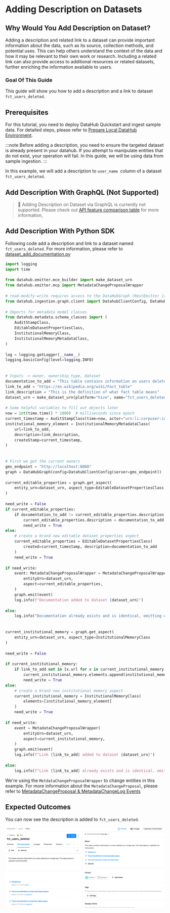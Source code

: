 # Adding Description on Datasets

## Why Would You Add Description on Dataset? 
Adding a description and related link to a dataset can provide important information about the data, such as its source, collection methods, and potential uses. This can help others understand the context of the data and how it may be relevant to their own work or research. Including a related link can also provide access to additional resources or related datasets, further enriching the information available to users.

### Goal Of This Guide
This guide will show you how to add a description and a link to dataset `fct_users_deleted`.


## Prerequisites
For this tutorial, you need to deploy DataHub Quickstart and ingest sample data. 
For detailed steps, please refer to [Prepare Local DataHub Environment](/docs/api/tutorials/references/prepare-datahub.md).

:::note
Before adding a description, you need to ensure the targeted dataset is already present in your datahub. 
If you attempt to manipulate entities that do not exist, your operation will fail. 
In this guide, we will be using data from sample ingestion.
:::

In this example, we will add a description to `user_name `column of a dataset `fct_users_deleted`.

## Add Description With GraphQL (Not Supported)
> 🚫 Adding Description on Dataset via GraphQL is currently not supported.
> Please check out [API feature comparison table](/docs/api/datahub-apis.md#datahub-api-comparison) for more information, 


## Add Description With Python SDK
Following code add a description and link to a dataset named `fct_users_deleted`.
For more information, please refer to [dataset_add_documentation.py](https://github.com/datahub-project/datahub/blob/master/metadata-ingestion/examples/library/dataset_add_documentation.py)

```python
import logging
import time

from datahub.emitter.mce_builder import make_dataset_urn
from datahub.emitter.mcp import MetadataChangeProposalWrapper

# read-modify-write requires access to the DataHubGraph (RestEmitter is not enough)
from datahub.ingestion.graph.client import DatahubClientConfig, DataHubGraph

# Imports for metadata model classes
from datahub.metadata.schema_classes import (
    AuditStampClass,
    EditableDatasetPropertiesClass,
    InstitutionalMemoryClass,
    InstitutionalMemoryMetadataClass,
)

log = logging.getLogger(__name__)
logging.basicConfig(level=logging.INFO)


# Inputs -> owner, ownership_type, dataset
documentation_to_add = "This table contains information on users deleted on a single day. This description is updated via PythonSDK."
link_to_add = "https://en.wikipedia.org/wiki/Fact_table"
link_description = "This is the definition of what fact table means"
dataset_urn = make_dataset_urn(platform="hive", name="fct_users_deleted", env="PROD")

# Some helpful variables to fill out objects later
now = int(time.time() * 1000)  # milliseconds since epoch
current_timestamp = AuditStampClass(time=now, actor="urn:li:corpuser:ingestion")
institutional_memory_element = InstitutionalMemoryMetadataClass(
    url=link_to_add,
    description=link_description,
    createStamp=current_timestamp,
)


# First we get the current owners
gms_endpoint = "http://localhost:8080"
graph = DataHubGraph(config=DatahubClientConfig(server=gms_endpoint))

current_editable_properties = graph.get_aspect(
    entity_urn=dataset_urn, aspect_type=EditableDatasetPropertiesClass
)

need_write = False
if current_editable_properties:
    if documentation_to_add != current_editable_properties.description:
        current_editable_properties.description = documentation_to_add
        need_write = True
else:
    # create a brand new editable dataset properties aspect
    current_editable_properties = EditableDatasetPropertiesClass(
        created=current_timestamp, description=documentation_to_add
    )
    need_write = True

if need_write:
    event: MetadataChangeProposalWrapper = MetadataChangeProposalWrapper(
        entityUrn=dataset_urn,
        aspect=current_editable_properties,
    )
    graph.emit(event)
    log.info(f"Documentation added to dataset {dataset_urn}")

else:
    log.info("Documentation already exists and is identical, omitting write")


current_institutional_memory = graph.get_aspect(
    entity_urn=dataset_urn, aspect_type=InstitutionalMemoryClass
)

need_write = False

if current_institutional_memory:
    if link_to_add not in [x.url for x in current_institutional_memory.elements]:
        current_institutional_memory.elements.append(institutional_memory_element)
        need_write = True
else:
    # create a brand new institutional memory aspect
    current_institutional_memory = InstitutionalMemoryClass(
        elements=[institutional_memory_element]
    )
    need_write = True

if need_write:
    event = MetadataChangeProposalWrapper(
        entityUrn=dataset_urn,
        aspect=current_institutional_memory,
    )
    graph.emit(event)
    log.info(f"Link {link_to_add} added to dataset {dataset_urn}")

else:
    log.info(f"Link {link_to_add} already exists and is identical, omitting write")
```

We're using the `MetdataChangeProposalWrapper` to change entities in this example.
For more information about the `MetadataChangeProposal`, please refer to [MetadataChangeProposal & MetadataChangeLog Events](/docs/advanced/mcp-mcl.md)


## Expected Outcomes
You can now see the description is added to `fct_users_deleted`. 

![dataset-description-added](../../imgs/apis/tutorials/dataset-description-added.png)

